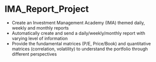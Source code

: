 # IMA_Report_Project
- Create an Investment Management Academy (IMA) themed daily, weekly and monthly reports
- Automatically create and send a daily/weekly/monthly report with varying level of information
- Provide the fundamental matrices (P/E, Price/Book) and quantitative matrices (correlation, volatility) to understand the portfolio through different perspectives
